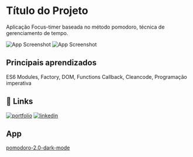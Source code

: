 # Título do Projeto

Aplicação Focus-timer baseada no método pomodoro, técnica  de gerenciamento de tempo.

![App Screenshot](https://github.com/AlexJjunio/pomodoro-2.0-dark-mode/blob/main/github/pomodoro-mobile-light-mode.png)
![App Screenshot](https://github.com/AlexJjunio/pomodoro-2.0-dark-mode/blob/main/github/pomodoro-mobile-dark-mode.png)

## Principais aprendizados
ES6 Modules,
Factory,
DOM,
Functions Callback, 
Cleancode,
Programação imperativa

## 🔗 Links
[![portfolio](https://img.shields.io/badge/my_portfolio-000?style=for-the-badge&logo=ko-fi&logoColor=white)](https://github.com/AlexJjunio/pomodoro-2.0-dark-mode)
[![linkedin](https://img.shields.io/badge/linkedin-0A66C2?style=for-the-badge&logo=linkedin&logoColor=white)](https://www.linkedin.com/in/alex-junio-3a6b00214/)

## App

[pomodoro-2.0-dark-mode](https://alexjjunio.github.io/pomodoro-2.0-dark-mode/)
